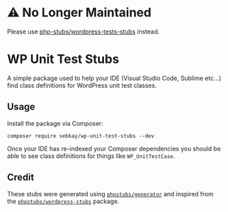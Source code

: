 # ⚠️ No Longer Maintained

Please use [php-stubs/wordpress-tests-stubs](https://github.com/php-stubs/wordpress-tests-stubs) instead.

# WP Unit Test Stubs

A simple package used to help your IDE (Visual Studio Code, Sublime etc...) find class definitions for WordPress unit test classes.

## Usage

Install the package via Composer:

```shell
composer require sebkay/wp-unit-test-stubs --dev
```

Once your IDE has re-indexed your Composer dependencies you should be able to see class definitions for things like `WP_UnitTestCase`.

## Credit

These stubs were generated using [`phpstubs/generator`](https://github.com/php-stubs/generator) and inspired from the [`phpstubs/wordpress-stubs`](https://github.com/php-stubs/wordpress-stubs) package.
